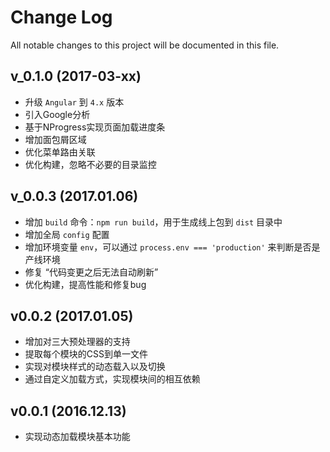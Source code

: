 # Change Log
All notable changes to this project will be documented in this file.

## v_0.1.0 (2017-03-xx)

- 升级 `Angular` 到 `4.x` 版本
- 引入Google分析
- 基于NProgress实现页面加载进度条
- 增加面包屑区域
- 优化菜单路由关联
- 优化构建，忽略不必要的目录监控

## v_0.0.3 (2017.01.06)

- 增加 `build` 命令：`npm run build`，用于生成线上包到 `dist` 目录中
- 增加全局 `config` 配置
- 增加环境变量 `env`，可以通过 `process.env === 'production'` 来判断是否是产线环境
- 修复 “代码变更之后无法自动刷新”
- 优化构建，提高性能和修复bug

## v0.0.2 (2017.01.05)

- 增加对三大预处理器的支持
- 提取每个模块的CSS到单一文件
- 实现对模块样式的动态载入以及切换
- 通过自定义加载方式，实现模块间的相互依赖

## v0.0.1 (2016.12.13)

- 实现动态加载模块基本功能
